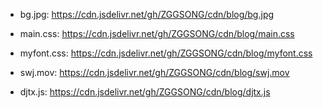 
- bg.jpg: https://cdn.jsdelivr.net/gh/ZGGSONG/cdn/blog/bg.jpg

- main.css: https://cdn.jsdelivr.net/gh/ZGGSONG/cdn/blog/main.css

- myfont.css: https://cdn.jsdelivr.net/gh/ZGGSONG/cdn/blog/myfont.css


- swj.mov: https://cdn.jsdelivr.net/gh/ZGGSONG/cdn/blog/swj.mov

- djtx.js: https://cdn.jsdelivr.net/gh/ZGGSONG/cdn/blog/djtx.js
